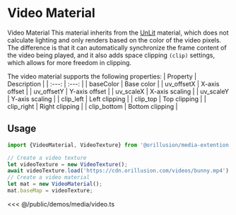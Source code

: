 # Video Material
Video Material
This material inherits from the [UnLit](../graphics/materials.md#unlit-材质) material, which does not calculate lighting and only renders based on the color of the video pixels. The difference is that it can automatically synchronize the frame content of the video being played, and it also adds space clipping `(clip)` settings, which allows for more freedom in clipping.

The video material supports the following properties:
| Property | Description |
| :---: | :---: |
| baseColor | Base color |
| uv_offsetX | X-axis offset |
| uv_offsetY | Y-axis offset |
| uv_scaleX | X-axis scaling |
| uv_scaleY | Y-axis scaling |
| clip_left | Left clipping |
| clip_top | Top clipping |
| clip_right | Right clipping |
| clip_bottom | Bottom clipping |

## Usage
```ts
import {VideoMaterial, VideoTexture} from '@orillusion/media-extention'

// Create a video texture
let videoTexture = new VideoTexture();
await videoTexture.load('https://cdn.orillusion.com/videos/bunny.mp4')
// Create a video material
let mat = new VideoMaterial();
mat.baseMap = videoTexture;
```

<Demo :height="300" src="/demos/media/video.ts"></Demo>

<<< @/public/demos/media/video.ts
